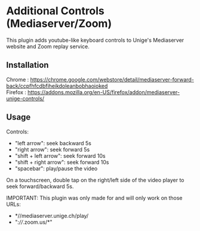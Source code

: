 # Additional Controls (Mediaserver/Zoom)

This plugin adds youtube-like keyboard controls to Unige's Mediaserver website and Zoom replay service.

## Installation
Chrome : https://chrome.google.com/webstore/detail/mediaserver-forward-back/ccpfhfcdbfiheikdoleanbobhaoioked  
Firefox : https://addons.mozilla.org/en-US/firefox/addon/mediaserver-unige-controls/

## Usage
Controls:
 - "left arrow": seek backward 5s
 - "right arrow": seek forward 5s 
 - "shift + left arrow": seek forward 10s
 - "shift + right arrow": seek forward 10s
 - "spacebar": play/pause the video

 On a touchscreen, double tap on the right/left side of the video player to seek forward/backward 5s.

IMPORTANT: 
This plugin was only made for and will only work on those URLs: 
- *//mediaserver.unige.ch/play/
- "*://*.zoom.us/*"